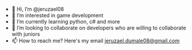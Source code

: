 - 👋 Hi, I’m @jeruzael08
- 👀 I’m interested in game development
- 🌱 I’m currently learning python, c# and more
- 💞️ I’m looking to collaborate on developers who are willing to collaborate with juniors
- 📫 How to reach me? Here's my email jeruzael.dumale08@gmail.com

<!---
jeruzael08/jeruzael08 is a ✨ special ✨ repository because its `README.md` (this file) appears on your GitHub profile.
You can click the Preview link to take a look at your changes.
--->
